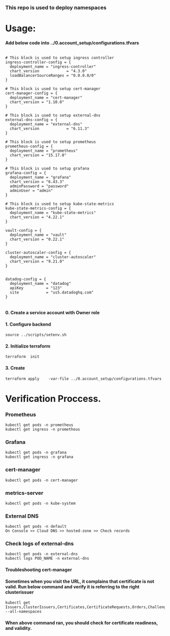 ### This repo is used to deploy namespaces


# Usage: 
#### Add below code into ../0.account_setup/configurations.tfvars 

```

# This block is used to setup ingress controller
ingress-controller-config = {
  deployment_name = "ingress-controller"
  chart_version            = "4.3.0"
  loadBalancerSourceRanges = "0.0.0.0/0"
}

# This block is used to setup cert-manager
cert-manager-config = {
  deployment_name = "cert-manager"
  chart_version = "1.10.0"
}

# This block is used to setup external-dns
external-dns-config = {
  deployment_name = "external-dns"
  chart_version            = "6.11.3"
}

# This block is used to setup prometheus
prometheus-config = {
  deployment_name = "prometheus"
  chart_version = "15.17.0"
}

# This block is used to setup grafana
grafana-config = {
  deployment_name = "grafana"
  chart_version = "6.43.3"
  adminPassword = "password"
  adminUser = "admin"
}

# This block is used to setup kube-state-metrics
kube-state-metrics-config = {
  deployment_name = "kube-state-metrics"
  chart_version = "4.22.1"
}

vault-config = {
  deployment_name = "vault"
  chart_version = "0.22.1"
}

cluster-autoscaler-config = {
  deployment_name = "cluster-autoscaler"
  chart_version = "9.21.0"
}


datadog-config = {
  deployment_name = "datadog"
  apiKey          = "123"
  site            = "us5.datadoghq.com"
}


```
#### 0. Create a service account with Owner role
#### 1. Configure backend
```
source ../scripts/setenv.sh
```

#### 2. Initialize terraform 
```
terraform  init 
```
#### 3. Create 
```
terraform apply    -var-file ../0.account_setup/configurations.tfvars 
```



# Verification Proccess.


### Prometheus 
```
kubectl get pods -n prometheus 
kubectl get ingress -n prometheus
```

### Grafana 
```
kubectl get pods -n grafana 
kubectl get ingress -n grafana
```

### cert-manager 
```
kubectl get pods -n cert-manager 
```

### metrics-server
```
kubectl get pods -n kube-system
```

### External DNS 
```
kubectl get pods -n default 
On Console >> Cloud DNS >> hosted-zone >> Check records
```



### Check logs of external-dns
```
kubectl get pods -n external-dns 
kubectl logs POD_NAME -n external-dns
```


#### Troubleshooting cert-manager
#### Sometimes when you visit the URL, it complains that certificate is not valid. Run below command and verify it is referring to the right clusterissuer
```
kubectl get Issuers,ClusterIssuers,Certificates,CertificateRequests,Orders,Challenges --all-namespaces
```
#### When above command ran, you should check for certificate readiness, and validity. 